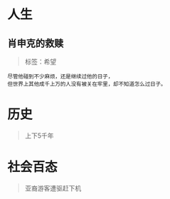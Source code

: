 # 人生
## 肖申克的救赎
>标签：希望

	尽管他碰到不少麻烦，还是继续过他的日子，
	但世界上其他成千上万的人没有被关在牢里，却不知道怎么过日子。


# 历史
>上下5千年


# 社会百态
>亚裔游客遭驱赶下机